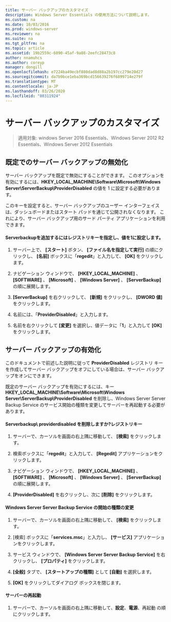 ```yaml
---
title: サーバー バックアップのカスタマイズ
description: Windows Server Essentials の使用方法について説明します。
ms.custom: na
ms.date: 10/03/2016
ms.prod: windows-server
ms.reviewer: na
ms.suite: na
ms.tgt_pltfrm: na
ms.topic: article
ms.assetid: 19b2559c-6090-45af-9a08-2eefc28473c8
author: nnamuhcs
ms.author: coreyp
manager: dongill
ms.openlocfilehash: e7224ba49ecbf880dad8d88a2b197cc279e20d27
ms.sourcegitcommit: da7b9bce1eba369bcd156639276f6899714e279f
ms.translationtype: MT
ms.contentlocale: ja-JP
ms.lasthandoff: 03/26/2020
ms.locfileid: "80311924"
---
```

# <a name="customize-server-backup"></a>サーバー バックアップのカスタマイズ

>適用対象: windows Server 2016 Essentials、Windows Server 2012 R2 Essentials、Windows Server 2012 Essentials

## <a name="turn-off-server-backup-by-default"></a>既定でのサーバー バックアップの無効化  
 サーバー バックアップを既定で無効にすることができます。 このオプションを有効にするには、**HKEY_LOCAL_MACHINE\Software\Microsoft\Windows Server\ServerBackup\ProviderDisabled** の値を 1 に設定する必要があります。  
  
 このキーを設定すると、サーバー バックアップのユーザー インターフェイスは、ダッシュボードまたはスタート パッドを通じて公開されなくなります。 これにより、サーバー バックアップ用のサード パーティ アプリケーションを利用できます。  
  
#### <a name="to-add-serverbackupproviderdisabled-registry-key-and-set-the-value-to-1"></a>Serverbackupを追加するにはレジストリキーを指定し、値を1に設定します。  
  
1.  サーバー上で、 **[スタート]** ボタン、 **[ファイル名を指定して実行]** の順にクリックし、 **[名前]** ボックスに「**regedit**」と入力して、 **[OK]** をクリックします。  
  
2.  ナビゲーション ウィンドウで、 **[HKEY_LOCAL_MACHINE]** 、 **[SOFTWARE]** 、 **[Microsoft]** 、 **[Windows Server]** 、 **[ServerBackup]** の順に展開します。  
  
3.  **[ServerBackup]** を右クリックして、 **[新規]** をクリックし、 **[DWORD 値]** をクリックします。  
  
4.  名前には、「**ProviderDisabled**」と入力します。  
  
5.  名前を右クリックして **[変更]** を選択し、値データに「**1**」と入力して **[OK]** をクリックします。  
  
## <a name="turn-on-server-backup"></a>サーバー バックアップの有効化  
 このドキュメントで前述した説明に従って **ProviderDisabled** レジストリ キーを作成してサーバー バックアップをオフにしている場合は、サーバー バックアップをオンにできます。  
  
 既定のサーバー バックアップを有効にするには、キー **HKEY_LOCAL_MACHINE\Software\Microsoft\Windows Server\ServerBackup\ProviderDisabled** を削除し、Windows Server Server Backup Service のサービス開始の種類を変更してサーバーを再起動する必要があります。  
  
#### <a name="to-delete-serverbackupproviderdisabled-registry-key"></a>Serverbackup\ providerdisabled を削除しますか?レジストリキー  
  
1.  サーバーで、カーソルを画面の右上隅に移動して、 **[検索]** をクリックします。  
  
2.  検索ボックスに「**regedit**」と入力して、 **[Regedit]** アプリケーションをクリックします。  
  
3.  ナビゲーション ウィンドウで、 **[HKEY_LOCAL_MACHINE]** 、 **[SOFTWARE]** 、 **[Microsoft]** 、 **[Windows Server]** 、 **[ServerBackup]** の順に展開します。  
  
4.  **[ProviderDisabled]** を右クリックし、次に **[削除]** をクリックします。  
  
#### <a name="change-the-start-type-of-windows-server-server-backup-service"></a>Windows Server Server Backup Service の開始の種類の変更  
  
1.  サーバーで、カーソルを画面の右上隅に移動して、 **[検索]** をクリックします。  
  
2.  [検索] ボックスに「**services.msc**」と入力し、 **[サービス]** アプリケーションをクリックします。  
  
3.  サービス ウィンドウで、 **[Windows Server Server Backup Service]** を右クリックし、 **[プロパティ]** をクリックします。  
  
4.  **[全般]** タブで、 **[スタートアップの種類]** として **[自動]** を選択します。  
  
5.  **[OK]** をクリックしてダイアログ ボックスを閉じます。  
  
#### <a name="restart-the-server"></a>サーバーの再起動  
  
1.  サーバーで、カーソルを画面の右上隅に移動して、**設定**、**電源**、再起動 の順にクリックします。